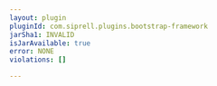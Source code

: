 ```yaml
---
layout: plugin
pluginId: com.siprell.plugins.bootstrap-framework
jarSha1: INVALID
isJarAvailable: true
error: NONE
violations: []

---
```

